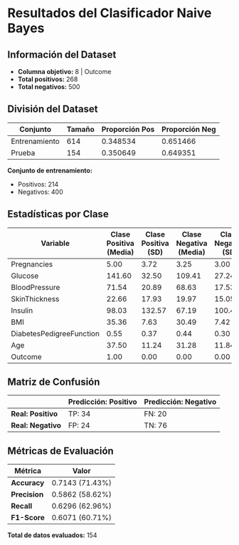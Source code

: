 # Resultados del Clasificador Naive Bayes

## Información del Dataset
- **Columna objetivo:** 8 | Outcome
- **Total positivos:** 268
- **Total negativos:** 500

## División del Dataset
| Conjunto | Tamaño | Proporción Pos | Proporción Neg |
|----------|--------|----------------|----------------|
| Entrenamiento | 614 | 0.348534 | 0.651466 |
| Prueba | 154 | 0.350649 | 0.649351 |

**Conjunto de entrenamiento:**
- Positivos: 214
- Negativos: 400

## Estadísticas por Clase

| Variable | Clase Positiva (Media) | Clase Positiva (SD) | Clase Negativa (Media) | Clase Negativa (SD) |
|----------|------------------------|---------------------|------------------------|---------------------|
| Pregnancies | 5.00 | 3.72 | 3.25 | 3.00 |
| Glucose | 141.60 | 32.50 | 109.41 | 27.24 |
| BloodPressure | 71.54 | 20.89 | 68.63 | 17.53 |
| SkinThickness | 22.66 | 17.93 | 19.97 | 15.05 |
| Insulin | 98.03 | 132.57 | 67.19 | 100.42 |
| BMI | 35.36 | 7.63 | 30.49 | 7.42 |
| DiabetesPedigreeFunction | 0.55 | 0.37 | 0.44 | 0.30 |
| Age | 37.50 | 11.24 | 31.28 | 11.84 |
| Outcome | 1.00 | 0.00 | 0.00 | 0.00 |

## Matriz de Confusión

|  | Predicción: Positivo | Predicción: Negativo |
|---|---------------------|---------------------|
| **Real: Positivo** | TP: 34 | FN: 20 |
| **Real: Negativo** | FP: 24 | TN: 76 |

## Métricas de Evaluación

| Métrica | Valor |
|---------|-------|
| **Accuracy** | 0.7143 (71.43%) |
| **Precision** | 0.5862 (58.62%) |
| **Recall** | 0.6296 (62.96%) |
| **F1-Score** | 0.6071 (60.71%) |

**Total de datos evaluados:** 154